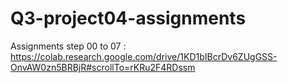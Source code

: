 # Q3-project04-assignments

Assignments step 00 to 07 :
https://colab.research.google.com/drive/1KD1bIBcrDv6ZUgGSS-OnvAW0zn5BRBjR#scrollTo=rKRu2F4RDssm

